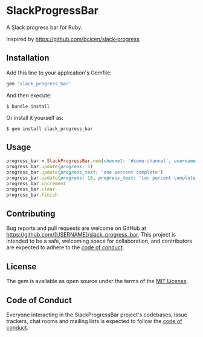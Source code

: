 # SlackProgressBar

A Slack progress bar for Ruby.

Inspired by https://github.com/bcicen/slack-progress

## Installation

Add this line to your application's Gemfile:

```ruby
gem 'slack_progress_bar'
```

And then execute:

    $ bundle install

Or install it yourself as:

    $ gem install slack_progress_bar

## Usage

```ruby
progress_bar = SlackProgressBar.new(channel: '#some-channel', username: 'some-username', slack_token: 'some-token', bar_color: 'blue')
progress_bar.update(progress: 1)
progress_bar.update(progress_text: 'one percent complete')
progress_bar.update(progress: 10, progress_text: 'ten percent complete')
progress_bar.increment
progress_bar.clear
progress_bar.finish
```

## Contributing

Bug reports and pull requests are welcome on GitHub at https://github.com/[USERNAME]/slack_progress_bar. This project is intended to be a safe, welcoming space for collaboration, and contributors are expected to adhere to the [code of conduct](https://github.com/[USERNAME]/slack_progress_bar/blob/master/CODE_OF_CONDUCT.md).

## License

The gem is available as open source under the terms of the [MIT License](https://opensource.org/licenses/MIT).

## Code of Conduct

Everyone interacting in the SlackProgressBar project's codebases, issue trackers, chat rooms and mailing lists is expected to follow the [code of conduct](https://github.com/[USERNAME]/slack_progress_bar/blob/master/CODE_OF_CONDUCT.md).
